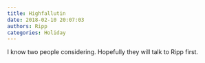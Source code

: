 ```yaml
---
title: Highfallutin
date: 2018-02-10 20:07:03
authors: Ripp
categories: Holiday
---
```


 I know two people considering. Hopefully they will talk to Ripp first.